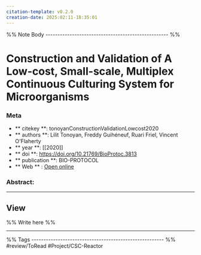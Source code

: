```yaml
---
citation-template: v0.2.0
creation-date: 2025:02:11-18:35:01
---
```


%% Note Body --------------------------------------------------- %%
# Construction and Validation of A Low-cost, Small-scale, Multiplex Continuous Culturing System for Microorganisms

### Meta
- ** citekey **: tonoyanConstructionValidationLowcost2020
- ** authors **: Lilit Tonoyan, Freddy Guihéneuf, Ruari Friel, Vincent O'Flaherty
- ** year **: [[2020]]
- ** doi **: https://doi.org/10.21769/BioProtoc.3813
- ** publication **: BIO-PROTOCOL
- ** Web ** : [Open online](https://bio-protocol.org/e3813)


### Abstract:


___

## View

%% Write here %%





___
%% Tags  ------------------------------------------------------- %%
#review/ToRead
#Project/CSC-Reactor 